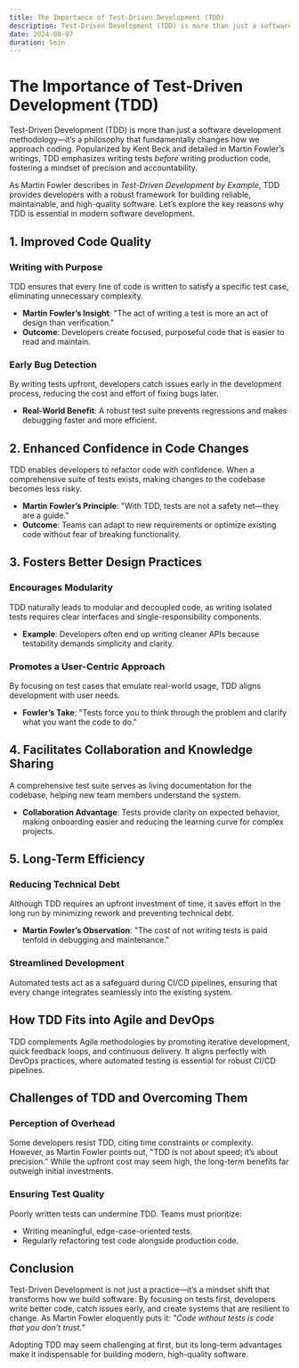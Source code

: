 ```yaml
---
title: The Importance of Test-Driven Development (TDD)
description: Test-Driven Development (TDD) is more than just a software development methodology—it’s a philosophy that fundamentally changes how we approach coding. Popularized by Kent Beck and detailed in Martin Fowler’s writings, We're gonna do a deeper dive in this post...
date: 2024-08-07
duration: 5min
---
```


<!-- @layout-blog-post -->

# The Importance of Test-Driven Development (TDD)

Test-Driven Development (TDD) is more than just a software development methodology—it’s a philosophy that fundamentally changes how we approach coding. Popularized by Kent Beck and detailed in Martin Fowler’s writings, TDD emphasizes writing tests *before* writing production code, fostering a mindset of precision and accountability.

As Martin Fowler describes in *Test-Driven Development by Example*, TDD provides developers with a robust framework for building reliable, maintainable, and high-quality software. Let’s explore the key reasons why TDD is essential in modern software development.

## 1. **Improved Code Quality**

### Writing with Purpose
TDD ensures that every line of code is written to satisfy a specific test case, eliminating unnecessary complexity.

- **Martin Fowler’s Insight**: "The act of writing a test is more an act of design than verification."
- **Outcome**: Developers create focused, purposeful code that is easier to read and maintain.

### Early Bug Detection
By writing tests upfront, developers catch issues early in the development process, reducing the cost and effort of fixing bugs later.

- **Real-World Benefit**: A robust test suite prevents regressions and makes debugging faster and more efficient.

## 2. **Enhanced Confidence in Code Changes**

TDD enables developers to refactor code with confidence. When a comprehensive suite of tests exists, making changes to the codebase becomes less risky.

- **Martin Fowler’s Principle**: "With TDD, tests are not a safety net—they are a guide."
- **Outcome**: Teams can adapt to new requirements or optimize existing code without fear of breaking functionality.

## 3. **Fosters Better Design Practices**

### Encourages Modularity
TDD naturally leads to modular and decoupled code, as writing isolated tests requires clear interfaces and single-responsibility components.

- **Example**: Developers often end up writing cleaner APIs because testability demands simplicity and clarity.

### Promotes a User-Centric Approach
By focusing on test cases that emulate real-world usage, TDD aligns development with user needs.

- **Fowler’s Take**: "Tests force you to think through the problem and clarify what you want the code to do."

## 4. **Facilitates Collaboration and Knowledge Sharing**

A comprehensive test suite serves as living documentation for the codebase, helping new team members understand the system.

- **Collaboration Advantage**: Tests provide clarity on expected behavior, making onboarding easier and reducing the learning curve for complex projects.

## 5. **Long-Term Efficiency**

### Reducing Technical Debt
Although TDD requires an upfront investment of time, it saves effort in the long run by minimizing rework and preventing technical debt.

- **Martin Fowler’s Observation**: "The cost of not writing tests is paid tenfold in debugging and maintenance."

### Streamlined Development
Automated tests act as a safeguard during CI/CD pipelines, ensuring that every change integrates seamlessly into the existing system.

## How TDD Fits into Agile and DevOps

TDD complements Agile methodologies by promoting iterative development, quick feedback loops, and continuous delivery. It aligns perfectly with DevOps practices, where automated testing is essential for robust CI/CD pipelines.

## Challenges of TDD and Overcoming Them

### Perception of Overhead
Some developers resist TDD, citing time constraints or complexity. However, as Martin Fowler points out, "TDD is not about speed; it’s about precision." While the upfront cost may seem high, the long-term benefits far outweigh initial investments.

### Ensuring Test Quality
Poorly written tests can undermine TDD. Teams must prioritize:
- Writing meaningful, edge-case-oriented tests.
- Regularly refactoring test code alongside production code.

## Conclusion

Test-Driven Development is not just a practice—it’s a mindset shift that transforms how we build software. By focusing on tests first, developers write better code, catch issues early, and create systems that are resilient to change. As Martin Fowler eloquently puts it: *"Code without tests is code that you don’t trust."*

Adopting TDD may seem challenging at first, but its long-term advantages make it indispensable for building modern, high-quality software.
